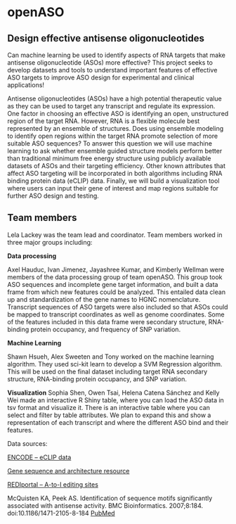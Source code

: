 # openASO

## Design effective antisense oligonucleotides

Can machine learning be used to identify aspects of RNA targets that make antisense oligonucleotide (ASOs) more effective? This project seeks to develop datasets and tools to understand important features of effective ASO targets to improve ASO design for experimental and clinical applications!

Antisense oligonucleotides (ASOs) have a high potential therapeutic value as they can be used to target any transcript and regulate its expression. One factor in choosing an effective ASO is identifying an open, unstructured region of the target RNA. However, RNA is a flexible molecule best represented by an ensemble of structures.  Does using ensemble modeling to identify open regions within the target RNA promote selection of more suitable ASO sequences? To answer this question we will use machine learning to ask whether ensemble guided structure models perform better than traditional minimum free energy structure using publicly available datasets of ASOs and their targeting efficiency. Other known attributes that affect ASO targeting will be incorporated in both algorithms including RNA binding protein data (eCLIP) data.  Finally, we will build a visualization tool where users can input their gene of interest and map regions suitable for further ASO design and testing.

## Team members

Lela Lackey was the team lead and coordinator. Team members worked in three major groups including:

**Data processing**

Axel Hauduc, Ivan Jimenez, Jayashree Kumar, and Kimberly Wellman were members of the data processing group of team openASO. This group took ASO sequences and incomplete gene target information, and built a data frame from which new features could be analyzed. This entailed data clean up and standardization of the gene names to HGNC nomenclature. Transcript sequences of ASO targets were also included so that ASOs could be mapped to transcript coordinates as well as genome coordinates. Some of the features included in this data frame were secondary structure, RNA-binding protein occupancy, and frequency of SNP variation.

**Machine Learning**

Shawn Hsueh, Alex Sweeten and Tony worked on the machine learning algorithm. They used sci-kit learn to develop a SVM Regression algorithm. This will be used on the final dataset including target RNA secondary structure, RNA-binding protein occupancy, and SNP variation.

**Visualization**
Sophia Shen, Owen Tsai, Helena Catena Sánchez and Kelly Wei made an interactive R Shiny table, where you can load the ASO data in tsv format and visualize it. There is an interactive table where you can select and filter by table attributes. We plan to expand this and show a representation of each transcript and where the different ASO bind and their features.






Data sources:

[ENCODE – eCLIP data](https://www.encodeproject.org/eclip/)

[Gene sequence and architecture resource](http://genome.ucsc.edu/cgi-bin/hgTables?command=start)

[REDIportal – A-to-I editing sites](http://srv00.recas.ba.infn.it/atlas/)



McQuisten KA, Peek AS. Identification of sequence motifs significantly associated with antisense activity. BMC Bioinformatics. 2007;8:184. doi:10.1186/1471-2105-8-184 [PubMed](https://www.ncbi.nlm.nih.gov/pubmed/17555590)
